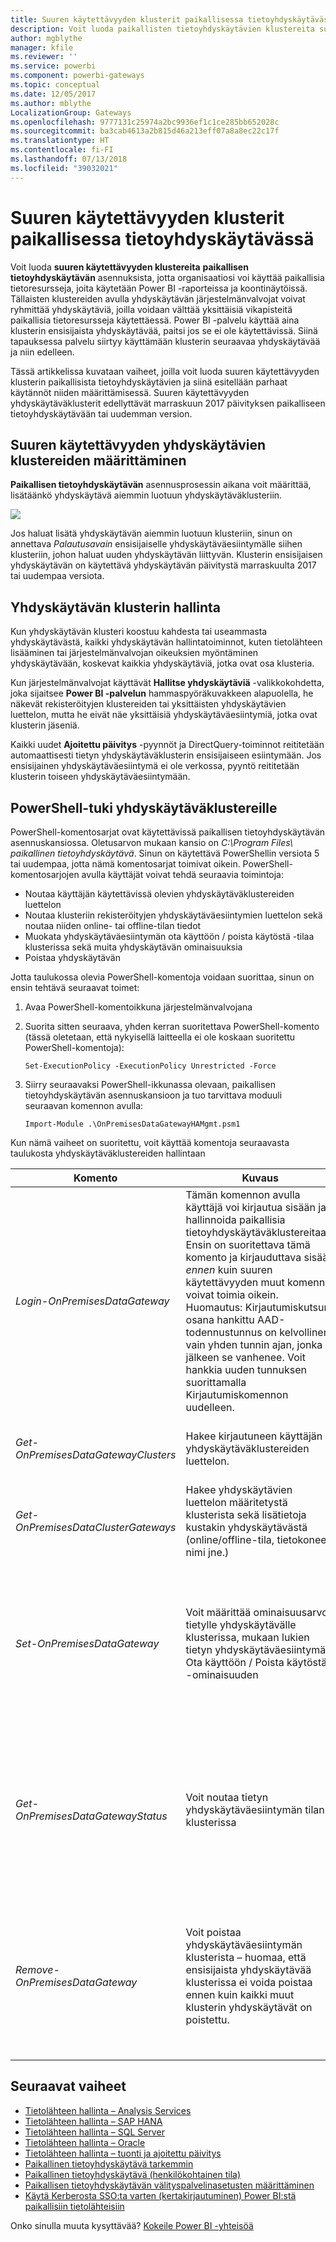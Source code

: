 ```yaml
---
title: Suuren käytettävyyden klusterit paikallisessa tietoyhdyskäytävässä
description: Voit luoda paikallisten tietoyhdyskäytävien klustereita suuren käytettävyyden tarjoamiseksi yrityksellesi.
author: mgblythe
manager: kfile
ms.reviewer: ''
ms.service: powerbi
ms.component: powerbi-gateways
ms.topic: conceptual
ms.date: 12/05/2017
ms.author: mblythe
LocalizationGroup: Gateways
ms.openlocfilehash: 9777131c25974a2bc9936ef1c1ce285bb652028c
ms.sourcegitcommit: ba3cab4613a2b815d46a213eff07a8a8ec22c17f
ms.translationtype: HT
ms.contentlocale: fi-FI
ms.lasthandoff: 07/13/2018
ms.locfileid: "39032021"
---
```

# <a name="high-availability-clusters-for-on-premises-data-gateway"></a>Suuren käytettävyyden klusterit paikallisessa tietoyhdyskäytävässä
Voit luoda **suuren käytettävyyden klustereita** **paikallisen tietoyhdyskäytävän** asennuksista, jotta organisaatiosi voi käyttää paikallisia tietoresursseja, joita käytetään Power BI -raporteissa ja koontinäytöissä. Tällaisten klustereiden avulla yhdyskäytävän järjestelmänvalvojat voivat ryhmittää yhdyskäytäviä, joilla voidaan välttää yksittäisiä vikapisteitä paikallisia tietoresursseja käytettäessä. Power BI -palvelu käyttää aina klusterin ensisijaista yhdyskäytävää, paitsi jos se ei ole käytettävissä. Siinä tapauksessa palvelu siirtyy käyttämään klusterin seuraavaa yhdyskäytävää ja niin edelleen.

Tässä artikkelissa kuvataan vaiheet, joilla voit luoda suuren käytettävyyden klusterin paikallisista tietoyhdyskäytävien ja siinä esitellään parhaat käytännöt niiden määrittämisessä. Suuren käytettävyyden yhdyskäytäväklusterit edellyttävät marraskuun 2017 päivityksen paikalliseen tietoyhdyskäytävään tai uudemman version.


## <a name="setting-up-high-availability-clusters-of-gateways"></a>Suuren käytettävyyden yhdyskäytävien klustereiden määrittäminen

**Paikallisen tietoyhdyskäytävän** asennusprosessin aikana voit määrittää, lisätäänkö yhdyskäytävä aiemmin luotuun yhdyskäytäväklusteriin. 

![](media/service-gateway-high-availability-clusters/gateway_clusters_01.png)

Jos haluat lisätä yhdyskäytävän aiemmin luotuun klusteriin, sinun on annettava *Palautusavain* ensisijaiselle yhdyskäytäväesiintymälle siihen klusteriin, johon haluat uuden yhdyskäytävän liittyvän. Klusterin ensisijaisen yhdyskäytävän on käytettävä yhdyskäytävän päivitystä marraskuulta 2017 tai uudempaa versiota. 


## <a name="managing-a-gateway-cluster"></a>Yhdyskäytävän klusterin hallinta

Kun yhdyskäytävän klusteri koostuu kahdesta tai useammasta yhdyskäytävästä, kaikki yhdyskäytävän hallintatoiminnot, kuten tietolähteen lisääminen tai järjestelmänvalvojan oikeuksien myöntäminen yhdyskäytävään, koskevat kaikkia yhdyskäytäviä, jotka ovat osa klusteria. 

Kun järjestelmänvalvojat käyttävät **Hallitse yhdyskäytäviä** -valikkokohdetta, joka sijaitsee **Power BI -palvelun** hammaspyöräkuvakkeen alapuolella, he näkevät rekisteröityjen klustereiden tai yksittäisten yhdyskäytävien luettelon, mutta he eivät näe yksittäisiä yhdyskäytäväesiintymiä, jotka ovat klusterin jäseniä.

Kaikki uudet **Ajoitettu päivitys** -pyynnöt ja DirectQuery-toiminnot reititetään automaattisesti tietyn yhdyskäytäväklusterin ensisijaiseen esiintymään. Jos ensisijainen yhdyskäytäväesiintymä ei ole verkossa, pyyntö reititetään klusterin toiseen yhdyskäytäväesiintymään.

## <a name="powershell-support-for-gateway-clusters"></a>PowerShell-tuki yhdyskäytäväklustereille

PowerShell-komentosarjat ovat käytettävissä paikallisen tietoyhdyskäytävän asennuskansiossa. Oletusarvon mukaan kansio on *C:\Program Files\ paikallinen tietoyhdyskäytävä*. Sinun on käytettävä PowerShellin versiota 5 tai uudempaa, jotta nämä komentosarjat toimivat oikein. PowerShell-komentosarjojen avulla käyttäjät voivat tehdä seuraavia toimintoja:

-   Noutaa käyttäjän käytettävissä olevien yhdyskäytäväklustereiden luettelon
-   Noutaa klusteriin rekisteröityjen yhdyskäytäväesiintymien luettelon sekä noutaa niiden online- tai offline-tilan tiedot
-   Muokata yhdyskäytäväesiintymän ota käyttöön / poista käytöstä -tilaa klusterissa sekä muita yhdyskäytävän ominaisuuksia
-   Poistaa yhdyskäytävän

Jotta taulukossa olevia PowerShell-komentoja voidaan suorittaa, sinun on ensin tehtävä seuraavat toimet:

1. Avaa PowerShell-komentoikkuna järjestelmänvalvojana
2. Suorita sitten seuraava, yhden kerran suoritettava PowerShell-komento (tässä oletetaan, että nykyisellä laitteella ei ole koskaan suoritettu PowerShell-komentoja):

    ```
    Set-ExecutionPolicy -ExecutionPolicy Unrestricted -Force
    ```

3. Siirry seuraavaksi PowerShell-ikkunassa olevaan, paikallisen tietoyhdyskäytävän asennuskansioon ja tuo tarvittava moduuli seuraavan komennon avulla:

    ```
    Import-Module .\OnPremisesDataGatewayHAMgmt.psm1
    ```

Kun nämä vaiheet on suoritettu, voit käyttää komentoja seuraavasta taulukosta yhdyskäytäväklustereiden hallintaan

| **Komento** | **Kuvaus** | **Parametrit** |
| --- | --- | --- |
| *Login-OnPremisesDataGateway* |Tämän komennon avulla käyttäjä voi kirjautua sisään ja hallinnoida paikallisia tietoyhdyskäytäväklustereitaan.  Ensin on suoritettava tämä komento ja kirjauduttava sisään *ennen* kuin suuren käytettävyyden muut komennot voivat toimia oikein. Huomautus: Kirjautumiskutsun osana hankittu AAD-todennustunnus on kelvollinen vain yhden tunnin ajan, jonka jälkeen se vanhenee. Voit hankkia uuden tunnuksen suorittamalla Kirjautumiskomennon uudelleen.| AAD-käyttäjänimi ja salasana (toimitetaan osana komennon suoritusta, ei osana ensimmäistä kutsua)|
| *Get-OnPremisesDataGatewayClusters* | Hakee kirjautuneen käyttäjän yhdyskäytäväklustereiden luettelon. | Vaihtoehtoisesti voit välittää muotoilun parametrit tähän komentoon luettavuuden parantamiseksi, kuten: *Format-Table -AutoSize -Wrap* |
| *Get-OnPremisesDataClusterGateways* | Hakee yhdyskäytävien luettelon määritetystä klusterista sekä lisätietoja kustakin yhdyskäytävästä (online/offline-tila, tietokoneen nimi jne.) | *-ClusterObjectID xyz* (jossa *xyz* on korvattu todellisen klusterin objektitunnusarvolla, joka voidaan hakea käyttämällä *Get-OnPremisesDataGatewayClusters*-komentoa)|
| *Set-OnPremisesDataGateway* | Voit määrittää ominaisuusarvot tietylle yhdyskäytävälle klusterissa, mukaan lukien tietyn yhdyskäytäväesiintymän Ota käyttöön / Poista käytöstä -ominaisuuden  | *-ClusterObjectID xyz* (*xyz* tulee korvata todellisen klusterin objektitunnusarvolla, joka voidaan hakea käyttämällä *Get-OnPremisesDataGatewayClusters*-komentoa) *-GatewayObjectID abc* (*abc* tulee korvata todellisen yhdyskäytävän objektitunnusarvolla, joka voidaan hakea käyttämällä *Get-OnPremisesDataClusterGateways*-komentoa, tietyn klusterin objektitunnuksen mukaan) |
| *Get-OnPremisesDataGatewayStatus* | Voit noutaa tietyn yhdyskäytäväesiintymän tilan klusterissa  | *-ClusterObjectID xyz* (*xyz* tulee korvata todellisen klusterin objektitunnusarvolla, joka voidaan hakea käyttämällä *Get-OnPremisesDataGatewayClusters*-komentoa) *-GatewayObjectID abc* (*abc* tulee korvata todellisen yhdyskäytävän objektitunnusarvolla, joka voidaan hakea käyttämällä *Get-OnPremisesDataClusterGateways*-komentoa, tietyn klusterin objektitunnuksen mukaan) |
| *Remove-OnPremisesDataGateway*  | Voit poistaa yhdyskäytäväesiintymän klusterista – huomaa, että ensisijaista yhdyskäytävää klusterissa ei voida poistaa ennen kuin kaikki muut klusterin yhdyskäytävät on poistettu.| *-ClusterObjectID xyz* (*xyz* tulee korvata todellisen klusterin objektitunnusarvolla, joka voidaan hakea käyttämällä *Get-OnPremisesDataGatewayClusters*-komentoa) *-GatewayObjectID abc* (*abc* tulee korvata todellisen yhdyskäytävän objektitunnusarvolla, joka voidaan hakea käyttämällä *Get-OnPremisesDataClusterGateways*-komentoa, tietyn klusterin objektitunnuksen mukaan) |


## <a name="next-steps"></a>Seuraavat vaiheet

-   [Tietolähteen hallinta – Analysis Services](service-gateway-enterprise-manage-ssas.md)  
-   [Tietolähteen hallinta – SAP HANA](service-gateway-enterprise-manage-sap.md)  
-   [Tietolähteen hallinta – SQL Server](service-gateway-enterprise-manage-sql.md)  
-   [Tietolähteen hallinta – Oracle](service-gateway-onprem-manage-oracle.md)  
-   [Tietolähteen hallinta – tuonti ja ajoitettu päivitys](service-gateway-enterprise-manage-scheduled-refresh.md)  
-   [Paikallinen tietoyhdyskäytävä tarkemmin ](service-gateway-onprem-indepth.md)  
-   [Paikallinen tietoyhdyskäytävä (henkilökohtainen tila)](service-gateway-personal-mode.md)
-   [Paikallisen tietoyhdyskäytävän välityspalvelinasetusten määrittäminen](service-gateway-proxy.md)  
-   [Käytä Kerberosta SSO:ta varten (kertakirjautuminen) Power BI:stä paikallisiin tietolähteisiin](service-gateway-kerberos-for-sso-pbi-to-on-premises-data.md)  

Onko sinulla muuta kysyttävää? [Kokeile Power BI -yhteisöä](http://community.powerbi.com/)
